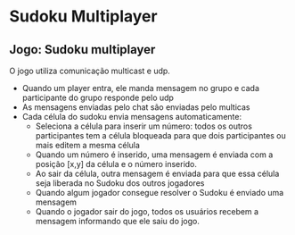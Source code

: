 # Sudoku Multiplayer

## Jogo: Sudoku multiplayer
O jogo utiliza comunicação multicast e udp.
* Quando um player entra, ele manda mensagem no grupo e cada participante do grupo responde pelo udp
* As mensagens enviadas pelo chat são enviadas pelo multicas
* Cada célula do sudoku envia mensagens automaticamente:
	* Seleciona a célula para inserir um número: todos os outros participantes tem a célula bloqueada para que dois participantes ou mais editem a mesma célula
	* Quando um número é inserido, uma mensagem é enviada com a posição [x,y] da célula e o número inserido.
	* Ao sair da célula, outra mensagem é enviada para que essa célula seja liberada no Sudoku dos outros jogadores
	* Quando algum jogador consegue resolver o Sudoku é enviado uma mensagem
	* Quando o jogador sair do jogo, todos os usuários recebem a mensagem informando que ele saiu do jogo.